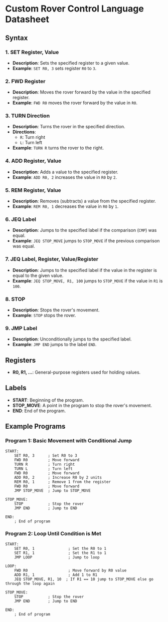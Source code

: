 # Custom Rover Control Language Datasheet

## Syntax

### 1. **SET Register, Value**
   - **Description**: Sets the specified register to a given value.
   - **Example**: `SET R0, 3` sets register `R0` to `3`.

### 2. **FWD Register**
   - **Description**: Moves the rover forward by the value in the specified register.
   - **Example**: `FWD R0` moves the rover forward by the value in `R0`.

### 3. **TURN Direction**
   - **Description**: Turns the rover in the specified direction.
   - **Directions**:
     - `R`: Turn right
     - `L`: Turn left
   - **Example**: `TURN R` turns the rover to the right.

### 4. **ADD Register, Value**
   - **Description**: Adds a value to the specified register.
   - **Example**: `ADD R0, 2` increases the value in `R0` by `2`.

### 5. **REM Register, Value**
   - **Description**: Removes (subtracts) a value from the specified register.
   - **Example**: `REM R0, 1` decreases the value in `R0` by `1`.

### 6. **JEQ Label**
   - **Description**: Jumps to the specified label if the comparison (`CMP`) was equal.
   - **Example**: `JEQ STOP_MOVE` jumps to `STOP_MOVE` if the previous comparison was equal.

### 7. **JEQ Label, Register, Value/Register**
   - **Description**: Jumps to the specified label if the value in the register is equal to the given value.
   - **Example**: `JEQ STOP_MOVE, R1, 100` jumps to `STOP_MOVE` if the value in `R1` is `100`.

### 8. **STOP**
   - **Description**: Stops the rover's movement.
   - **Example**: `STOP` stops the rover.

### 9. **JMP Label**
   - **Description**: Unconditionally jumps to the specified label.
   - **Example**: `JMP END` jumps to the label `END`.

## Registers

- **R0, R1, ...**: General-purpose registers used for holding values.

## Labels

- **START**: Beginning of the program.
- **STOP_MOVE**: A point in the program to stop the rover's movement.
- **END**: End of the program.

## Example Programs

### Program 1: Basic Movement with Conditional Jump
```plaintext
START:
    SET R0, 3      ; Set R0 to 3
    FWD R0         ; Move forward
    TURN R         ; Turn right
    TURN L         ; Turn left
    FWD R0         ; Move forward
    ADD R0, 2      ; Increase R0 by 2 units
    REM R0, 1      ; Remove 1 from the register
    FWD R0         ; Move forward
    JMP STOP_MOVE  ; Jump to STOP_MOVE

STOP_MOVE:
    STOP           ; Stop the rover
    JMP END        ; Jump to END

END:
    ; End of program
```

### Program 2: Loop Until Condition is Met
```plaintext
START:
    SET R0, 1               ; Set the R0 to 1
    SET R1, 1               ; Set the R1 to 1
    JMP LOOP                ; Jump to loop

LOOP:
    FWD R0                  ; Move forward by R0 value
    ADD R1, 1               ; Add 1 to R1
    JEQ STOP_MOVE, R1, 10  ; If R1 == 10 jump to STOP_MOVE else go through the loop again

STOP_MOVE:
    STOP           ; Stop the rover
    JMP END        ; Jump to END

END:
    ; End of program
```